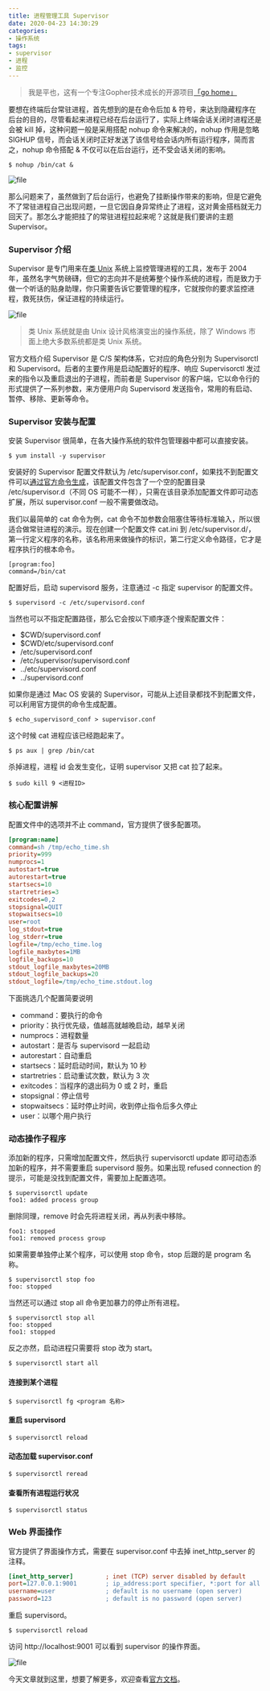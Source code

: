 ```yaml
---
title: 进程管理工具 Supervisor
date: 2020-04-23 14:30:29
categories:
- 操作系统
tags:
- supervisor
- 进程
- 监控
---
```


> 我是平也，这有一个专注Gopher技术成长的开源项目[「go home」](https://github.com/pingyeaa/go-home)

要想在终端后台常驻进程，首先想到的是在命令后加 & 符号，来达到隐藏程序在后台的目的，尽管看起来进程已经在后台运行了，实际上终端会话关闭时进程还是会被 kill 掉，这种问题一般是采用搭配 nohup 命令来解决的，nohup 作用是忽略 SIGHUP 信号，而会话关闭时正好发送了该信号给会话内所有运行程序，简而言之，nohup 命令搭配 & 不仅可以在后台运行，还不受会话关闭的影响。

```shell
$ nohup /bin/cat &
```

![file](https://pingyeaa.oss-cn-shenzhen.aliyuncs.com/image-1587648951163.png)

那么问题来了，虽然做到了后台运行，也避免了挂断操作带来的影响，但是它避免不了常驻进程自己出现问题，一旦它因自身异常终止了进程，这对黄金搭档就无力回天了。那怎么才能把挂了的常驻进程拉起来呢？这就是我们要讲的主题 Supervisor。

### Supervisor 介绍

Supervisor 是专门用来在[类 Unix](#unix) 系统上监控管理进程的工具，发布于 2004 年，虽然名字气势磅礴，但它的志向并不是统筹整个操作系统的进程，而是致力于做一个听话的贴身助理，你只需要告诉它要管理的程序，它就按你的要求监控进程，救死扶伤，保证进程的持续运行。

![file](https://pingyeaa.oss-cn-shenzhen.aliyuncs.com/image-1587649424854.png)

<span id="unix"></span>

> 类 Unix 系统就是由 Unix 设计风格演变出的操作系统，除了 Windows 市面上绝大多数系统都是类 Unix 系统。

官方文档介绍 Supervisor 是 C/S 架构体系，它对应的角色分别为 Supervisorctl 和 Supervisord。后者的主要作用是启动配置好的程序、响应 Supervisorctl 发过来的指令以及重启退出的子进程，而前者是 Supervisor 的客户端，它以命令行的形式提供了一系列参数，来方便用户向 Supervisord 发送指令，常用的有启动、暂停、移除、更新等命令。

### Supervisor 安装与配置

安装 Supervisor 很简单，在各大操作系统的软件包管理器中都可以直接安装。

```shell
$ yum install -y supervisor
```

安装好的 Supervisor 配置文件默认为 /etc/supervisor.conf，如果找不到配置文件可以[通过官方命令生成](#gen_conf)，该配置文件包含了一个空的配置目录 /etc/supervisor.d（不同 OS 可能不一样），只需在该目录添加配置文件即可动态扩展，所以 supervisor.conf 一般不需要做改动。

我们以最简单的 cat 命令为例，cat 命令不加参数会阻塞住等待标准输入，所以很适合做常驻进程的演示。现在创建一个配置文件 cat.ini 到 /etc/supervisor.d/，第一行定义程序的名称，该名称用来做操作的标识，第二行定义命令路径，它才是程序执行的根本命令。

```shell /etc/supervisor.d/cat.ini
[program:foo]
command=/bin/cat
```

配置好后，启动 supervisord 服务，注意通过 -c 指定 supervisor 的配置文件。

```shell
$ supervisord -c /etc/supervisord.conf
```

当然也可以不指定配置路径，那么它会按以下顺序逐个搜索配置文件：

- $CWD/supervisord.conf
- $CWD/etc/supervisord.conf
- /etc/supervisord.conf
- /etc/supervisor/supervisord.conf
- ../etc/supervisord.conf
- ../supervisord.conf

<span id="gen_conf"></span>

如果你是通过 Mac OS 安装的 Supervisor，可能从上述目录都找不到配置文件，可以利用官方提供的命令生成配置。

```shell
$ echo_supervisord_conf > supervisor.conf
```

这个时候 cat 进程应该已经跑起来了。

```shell
$ ps aux | grep /bin/cat
```

杀掉进程，进程 id 会发生变化，证明 supervisor 又把 cat 拉了起来。

```shell
$ sudo kill 9 <进程ID>
```

### 核心配置讲解

配置文件中的选项并不止 command，官方提供了很多配置项。

```ini
[program:name]
command=sh /tmp/echo_time.sh
priority=999
numprocs=1
autostart=true
autorestart=true
startsecs=10
startretries=3 
exitcodes=0,2
stopsignal=QUIT
stopwaitsecs=10
user=root
log_stdout=true
log_stderr=true
logfile=/tmp/echo_time.log
logfile_maxbytes=1MB
logfile_backups=10 
stdout_logfile_maxbytes=20MB 
stdout_logfile_backups=20 
stdout_logfile=/tmp/echo_time.stdout.log
```

下面挑选几个配置简要说明

- command：要执行的命令
- priority：执行优先级，值越高就越晚启动，越早关闭
- numprocs：进程数量
- autostart：是否与 supervisord 一起启动
- autorestart：自动重启
- startsecs：延时启动时间，默认为 10 秒
- startretries：启动重试次数，默认为 3 次
- exitcodes：当程序的退出码为 0 或 2 时，重启
- stopsignal：停止信号
- stopwaitsecs：延时停止时间，收到停止指令后多久停止
- user：以哪个用户执行

### 动态操作子程序

添加新的程序，只需增加配置文件，然后执行 supervisorctl update 即可动态添加新的程序，并不需要重启 supervisord 服务。如果出现 refused connection 的提示，可能是没找到配置文件，需要加上配置选项。

```shell
$ supervisorctl update
foo1: added process group
```

删除同理，remove 时会先将进程关闭，再从列表中移除。

```shell
foo1: stopped
foo1: removed process group
```

如果需要单独停止某个程序，可以使用 stop 命令，stop 后跟的是 program 名称。

```shell
$ supervisorctl stop foo
foo: stopped
```

当然还可以通过 stop all 命令更加暴力的停止所有进程。

```shell
$ supervisorctl stop all
foo: stopped
foo1: stopped
```

反之亦然，启动进程只需要将 stop 改为 start。

```shell
$ supervisorctl start all
```

#### 连接到某个进程

```shell
$ supervisorctl fg <program 名称>
```

#### 重启 supervisord

```shell
$ supervisorctl reload
```

#### 动态加载 supervisor.conf

```shell
$ supervisorctl reread
```

#### 查看所有进程运行状况

```shell
$ supervisorctl status
```

### Web 界面操作

官方提供了界面操作方式，需要在 supervisor.conf 中去掉 inet_http_server 的注释。

```ini supervisor.conf
[inet_http_server]         ; inet (TCP) server disabled by default
port=127.0.0.1:9001        ; ip_address:port specifier, *:port for all iface
username=user              ; default is no username (open server)
password=123               ; default is no password (open server)
```

重启 supervisord。

```shell
$ supervisorctl reload
```

访问 http://localhost:9001 可以看到 supervisor 的操作界面。

![file](https://pingyeaa.oss-cn-shenzhen.aliyuncs.com/image-1587696070630.png)

今天文章就到这里，想要了解更多，欢迎查看[官方文档](http://supervisord.org/)。